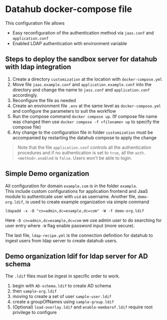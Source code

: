 # Datahub docker-compose file  

This configuration file allows  
- Easy reconfiguration of the authentication method via `jaas.conf` and `application.conf`
- Enabled LDAP authentication with environment variable

## Steps to deploy the sandbox server for datahub with ldap integration  
1. Create a directory `customization` at the location with `docker-compose.yml`  
2. Move file `jaas.example.conf` and `application.example.conf` into the directory and change the name to `jass.conf` and `application.conf` accordingly.  
3. Reconfigure the file as needed  
4. Create an environment file `.env` at the same level as `docker-compose.yml` and configure the parameters to suit the workflow
5. Run the compose command `docker compose up`. (If compose file name was changed then use `docker compose -f <filename> up` to specify the compose file)
6. Any change to the configuration file in folder `customization` must be accompanied by restarting the datahub compose to apply the change

> Note that the file `application.conf` controls all the authentication procedures and if no authentication is set to `true`, all the `auth.<method>.enabled` is `false`. Users won't be able to login.

## Simple Demo organization  
All configuration for domain `example.com` is in the folder `example`.  
This include custom configurations for application frontend and JaaS module to authenticate user with `uid` as username.
Another file, `demo-org.ldif`, is used to create example organization via simple command  

```ldapadd -x -D "cn=admin,dc=example,dc=com" -W -f demo-org.ldif```  

Here `-D cn=admin,dc=example,dc=com` we use admin user to do searching for user entry where `-W` flag enable password input (more secure).

The last file, `ldap-recipe.yml` is the connection definition for datahub to ingest users from ldap server to create datahub users.

## Demo organization ldif for ldap server for AD schema
The `.ldif` files must be ingest in specific order to work. 
1. begin with `AD-schema.ldif` to create AD schema 
2. then `sample-org.ldif` 
3. moving to create a set of user `sample-user.ldif` 
4. create a groupOfNames using `sample-group.ldif`
5. (Optional) `load-overlay.ldif` and `enable-memberof.ldif` require root privilege to configure
